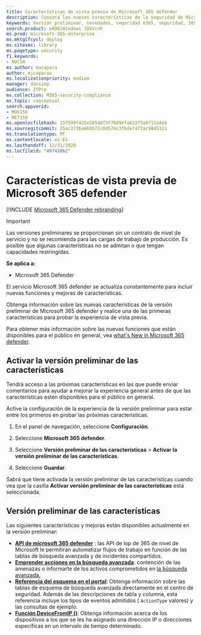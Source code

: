 ```yaml
---
title: Características de vista previa de Microsoft 365 defender
description: Conozca las nuevas características de la seguridad de Microsoft 365
keywords: Versión preliminar, novedades, seguridad m365, seguridad, 365, funciones
search.product: eADQiWindows 10XVcnh
ms.prod: microsoft-365-enterprise
ms.mktglfcycl: deploy
ms.sitesec: library
ms.pagetype: security
f1.keywords:
- NOCSH
ms.author: macapara
author: mjcaparas
ms.localizationpriority: medium
manager: dansimp
audience: ITPro
ms.collection: M365-security-compliance
ms.topic: conceptual
search.appverid:
- MOE150
- MET150
ms.openlocfilehash: 15f599f425e20540f5f7889efa632f5a9f11a4e8
ms.sourcegitcommit: 25ac2736a66bb72c0d574c3fbde7472ac98d5321
ms.translationtype: MT
ms.contentlocale: es-ES
ms.lasthandoff: 12/31/2020
ms.locfileid: "49741062"
---
```

# <a name="microsoft-365-defender-preview-features"></a>Características de vista previa de Microsoft 365 defender

[!INCLUDE [Microsoft 365 Defender rebranding](../includes/microsoft-defender.md)]

>[!IMPORTANT]
>Las versiones preliminares se proporcionan sin un contrato de nivel de servicio y no se recomienda para las cargas de trabajo de producción. Es posible que algunas características no se admitan o que tengan capacidades restringidas.

**Se aplica a:**
- Microsoft 365 Defender

El servicio Microsoft 365 defender se actualiza constantemente para incluir nuevas funciones y mejoras de características.

Obtenga información sobre las nuevas características de la versión preliminar de Microsoft 365 defender y realice una de las primeras características para probar la experiencia de vista previa.

Para obtener más información sobre las nuevas funciones que están disponibles para el público en general, vea [what's New in Microsoft 365 defender](whats-new.md).

## <a name="turn-on-preview-features"></a>Activar la versión preliminar de las características
Tendrá acceso a las próximas características en las que puede enviar comentarios para ayudar a mejorar la experiencia general antes de que las características estén disponibles para el público en general.

Active la configuración de la experiencia de la versión preliminar para estar entre los primeros en probar las próximas características.

1. En el panel de navegación, seleccione **Configuración**.

2. Seleccione **Microsoft 365 defender**.


3. Seleccione **Versión preliminar de las características** > **Activar la versión preliminar de las características**. 

3. Seleccione **Guardar**.

Sabrá que tiene activada la versión preliminar de las características cuando vea que la casilla **Activar versión preliminar de las características** está seleccionada. 

## <a name="preview-features"></a>Versión preliminar de las características
Las siguientes características y mejoras están disponibles actualmente en la versión preliminar:

- **[API de microsoft 365 defender](api-overview.md)** : las API de lop de 365 de nivel de Microsoft le permitirán automatizar flujos de trabajo en función de las tablas de búsqueda avanzada y de incidentes compartidos. 
- **[Emprender acciones en la búsqueda avanzada](advanced-hunting-take-action.md)**: contención de las amenazas o informarte de los activos comprometidos en [la búsqueda avanzada.](advanced-hunting-overview.md)
- **[Referencia del esquema en el portal](advanced-hunting-schema-tables.md#get-schema-information-in-the-security-center)**: Obtenga información sobre las tablas de esquema de búsqueda avanzada directamente en el centro de seguridad. Además de las descripciones de tabla y columna, esta referencia incluye los tipos de eventos admitidos ( `ActionType` valores) y las consultas de ejemplo.
- **[Función DeviceFromIP ()](advanced-hunting-devicefromip-function.md)**: Obtenga información acerca de los dispositivos a los que se les ha asignado una dirección IP o direcciones específicas en un intervalo de tiempo determinado.


